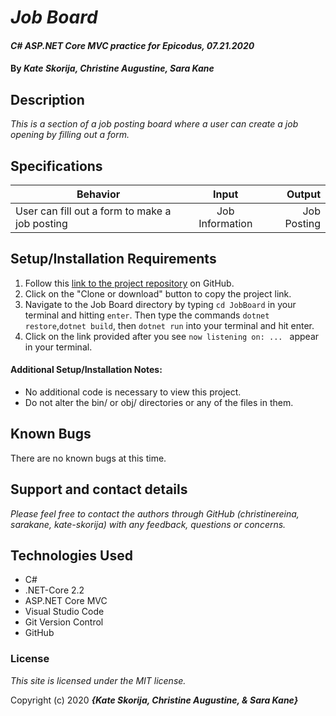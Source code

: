 # _Job Board_

#### _C# ASP.NET Core MVC practice for Epicodus, 07.21.2020_

#### By _**Kate Skorija, Christine Augustine, Sara Kane**_


## Description

_This is a section of a job posting board where a user can create a job opening by filling out a form._


## Specifications

| Behavior   |   Input   |  Output |  
|----------|:-------------:|------:|
| User can fill out a form to make a job posting  | Job Information | Job Posting |   


## Setup/Installation Requirements

  1. Follow this [link to the project repository](https://github.com/sarakane/JobBoard.Solution) on GitHub.  
  2. Click on the "Clone or download" button to copy the project link. 
  3. Navigate to the Job Board directory by typing `cd JobBoard` in your terminal and hitting `enter`. Then type the commands `dotnet restore`,`dotnet build`, then `dotnet run` into your terminal and hit enter. 
  4. Click on the link provided after you see `now listening on: ... ` appear in your terminal.


#### Additional Setup/Installation Notes:

* No additional code is necessary to view this project.   
* Do not alter the bin/ or obj/ directories or any of the files in them.

## Known Bugs

There are no known bugs at this time.


## Support and contact details

_Please feel free to contact the authors through GitHub (christinereina, sarakane, kate-skorija) with any feedback, questions or concerns._


## Technologies Used

* C# 
* .NET-Core 2.2
* ASP.NET Core MVC
* Visual Studio Code
* Git Version Control 
* GitHub


### License

*This site is licensed under the MIT license.*

Copyright (c) 2020 **_{Kate Skorija, Christine Augustine, & Sara Kane}_**